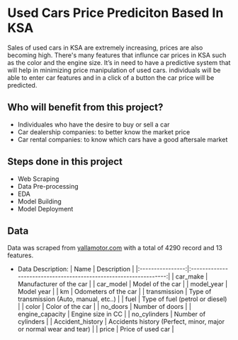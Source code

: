 
# Used Cars Price Prediciton Based In KSA

Sales of used cars in KSA are extremely increasing, prices are also becoming high. There's many features that influnce car prices in KSA such as the color and the engine size. It’s in need to have a predictive system that will help in minimizing price manipulation of used cars.
individuals will be able to enter car features and in a click of a button the car price will be predicted.

## Who will benefit from this project?  
- Individuales who have the desire to buy or sell a car    
- Car dealership companies: to better know the market price
- Car rental companies: to know which cars have a good aftersale market

## Steps done in this project
 - Web Scraping 
 - Data Pre-processing 
 - EDA 
 - Model Building 
 - Model Deployment 

## Data

Data was scraped from [yallamotor.com](https://yallamotor.com) with a total of 4290 record and 13 features. 

- Data Description:
|       Name       |                            Description                            |
|:----------------:|:-----------------------------------------------------------------:|
|     car_make     |                      Manufacturer of the car                      |
|     car_model    |                          Model of the car                         |
|    model_year    |                             Model year                            |
|        km        |                        Odometers of the car                       |
|   transmission   |             Type of transmission (Auto, manual, etc..)            |
|       fuel       |                  Type of fuel (petrol or diesel)                  |
|       color      |                          Color of the car                         |
|     no_doors     |                          Number of doors                          |
|  engine_capacity |                         Engine size in CC                         |
|   no_cylinders   |                        Number of cylinders                        |
| Accident_history | Accidents history (Perfect, minor, major or normal wear and tear) |
|       price      |                         Price of used car                         |




